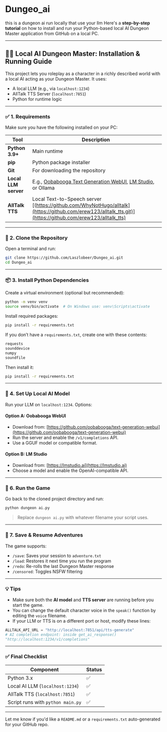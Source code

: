 # Dungeo_ai
this is a dungeon ai run locally that use your llm 
Here's a **step-by-step tutorial** on how to install and run your Python-based local AI Dungeon Master application from GitHub on a local PC.

---

## 🧙‍♂️ Local AI Dungeon Master: Installation & Running Guide

This project lets you roleplay as a character in a richly described world with a local AI acting as your Dungeon Master. It uses:

* A local LLM (e.g., via `localhost:1234`)
* AllTalk TTS Server (`localhost:7851`)
* Python for runtime logic

---

### ✅ 1. Requirements

Make sure you have the following installed on your PC:

| Tool                 | Description                                                                                                                               |
| -------------------- | ----------------------------------------------------------------------------------------------------------------------------------------- |
| **Python 3.9+**      | Main runtime                                                                                                                              |
| **pip**              | Python package installer                                                                                                                  |
| **Git**              | For downloading the repository                                                                                                            |
| **Local LLM server** | E.g., [Oobabooga Text Generation WebUI](https://github.com/oobabooga/text-generation-webui), [LM Studio](https://lmstudio.ai/), or Ollama |
| **AllTalk TTS**      | Local Text-to-Speech server [(https://github.com/WhyNotHugo/alltalk](https://github.com/erew123/alltalk_tts.git)](https://github.com/erew123/alltalk_tts)                              |

---

### 📁 2. Clone the Repository

Open a terminal and run:

```bash
git clone https://github.com/Laszlobeer/Dungeo_ai.git
cd Dungeo_ai
```

---

### 📦 3. Install Python Dependencies

Create a virtual environment (optional but recommended):

```bash
python -m venv venv
source venv/bin/activate  # On Windows use: venv\Scripts\activate
```

Install required packages:

```bash
pip install -r requirements.txt
```

If you don’t have a `requirements.txt`, create one with these contents:

```txt
requests
sounddevice
numpy
soundfile
```

Then install it:

```bash
pip install -r requirements.txt
```

---

### 🤖 4. Set Up Local AI Model

Run your LLM on `localhost:1234`. Options:

#### Option A: **Oobabooga WebUI**

* Download from: [https://github.com/oobabooga/text-generation-webui](https://github.com/oobabooga/text-generation-webui)
* Run the server and enable the `/v1/completions` API.
* Use a GGUF model or compatible format.

#### Option B: **LM Studio**

* Download from: [https://lmstudio.ai](https://lmstudio.ai)
* Choose a model and enable the OpenAI-compatible API.

---



### 🚀 6. Run the Game

Go back to the cloned project directory and run:

```bash
python dungeon ai.py
```

> Replace `dungeon ai.py` with whatever filename your script uses.

---

### 🔄 7. Save & Resume Adventures

The game supports:

* `/save`: Saves your session to `adventure.txt`
* `/load`: Restores it next time you run the program
* `/redo`: Re-rolls the last Dungeon Master response
* `/censored`: Toggles NSFW filtering

---

### 💡 Tips

* Make sure both the **AI model** and **TTS server** are running before you start the game.
* You can change the default character voice in the `speak()` function by editing the `voice` filename.
* If your LLM or TTS is on a different port or host, modify these lines:

```python
ALLTALK_API_URL = "http://localhost:7851/api/tts-generate"
# AI completion endpoint: inside get_ai_response()
"http://localhost:1234/v1/completions"
```

---

### ✅ Final Checklist

| Component                         | Status |
| --------------------------------- | ------ |
| Python 3.x                        | ✅      |
| Local AI LLM (`localhost:1234`)   | ✅      |
| AllTalk TTS (`localhost:7851`)    | ✅      |
| Script runs with `python main.py` | ✅      |

---

Let me know if you'd like a `README.md` or a `requirements.txt` auto-generated for your GitHub repo.

